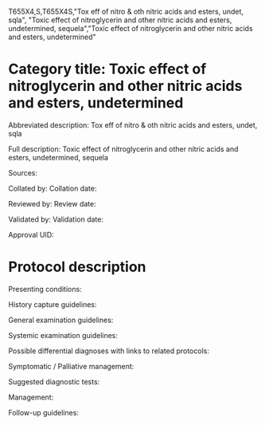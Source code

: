 T655X4,S,T655X4S,"Tox eff of nitro & oth nitric acids and esters, undet, sqla", "Toxic effect of nitroglycerin and other nitric acids and esters, undetermined, sequela","Toxic effect of nitroglycerin and other nitric acids and esters, undetermined"
# Category title: Toxic effect of nitroglycerin and other nitric acids and esters, undetermined

Abbreviated description: Tox eff of nitro & oth nitric acids and esters, undet, sqla

Full description: Toxic effect of nitroglycerin and other nitric acids and esters, undetermined, sequela

Sources:

Collated by:
Collation date:

Reviewed by:
Review date:

Validated by:
Validation date:

Approval UID:

# Protocol description

Presenting conditions:

History capture guidelines:

General examination guidelines:

Systemic examination guidelines:

Possible differential diagnoses with links to related protocols:

Symptomatic / Palliative management:

Suggested diagnostic tests:

Management:

Follow-up guidelines:

